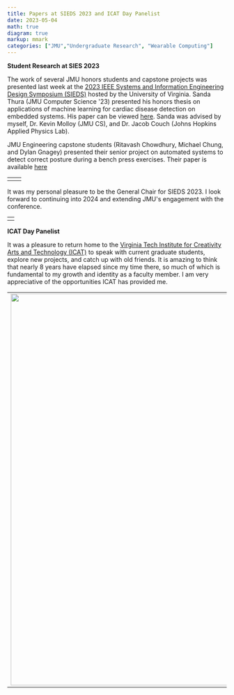 ```yaml
---
title: Papers at SIEDS 2023 and ICAT Day Panelist
date: 2023-05-04
math: true
diagram: true
markup: mmark
categories: ["JMU","Undergraduate Research", "Wearable Computing"]
---
```


**Student Research at SIES 2023**

The work of several JMU honors students and capstone projects was presented last week at the [2023 IEEE Systems and Information Engineering Design Symposium (SIEDS)](https://engineering.virginia.edu/ieee-sieds) hosted by the University of Virginia. Sanda Thura (JMU Computer Science '23) presented his honors thesis on applications of machine learning for cardiac disease detection on embedded systems. His paper can be viewed [here](/pdf/thursa-sieds-2023.pdf). Sanda was advised by myself, Dr. Kevin Molloy (JMU CS), and Dr. Jacob Couch (Johns Hopkins Applied Physics Lab).

JMU Engineering capstone students (Ritavash Chowdhury, Michael Chung, and Dylan Gnagey) presented their senior project on automated systems to detect correct posture during a bench press exercises. Their paper is available [here](/pdf/chowdhury-sieds-2023.pdf)

<table width="99%">
 <tr>
  <td><a href = "/img/sanda-sieds.png"><img src="/img/sanda-sieds.png" alt="" ></td>
  <td><a href = "/img/gym-sense-sieds.png"><img src="/img/gym-sense-sieds.png" alt="" ></td>
 </tr>
</table>


It was my personal pleasure to be the General Chair for SIEDS 2023. I look forward to continuing into 2024 and extending JMU's engagement with the conference.

<table width="99%">
 <tr>
  <td><a href = "/img/sieds-jmu.png"><img src="/img/sieds-jmu.png" alt="" ></td>
 </tr>
</table>


**ICAT Day Panelist**

It was a pleasure to return home to the [Virginia Tech Institute for Creativity Arts and Technology (ICAT)](https://icat.vt.edu/) to speak with current graduate students, explore new projects, and catch up with old friends. It is amazing to think that nearly 8 years have elapsed since my time there, so much of which is fundamental to my growth and identity as a faculty member. I am very appreciative of the opportunities ICAT has provided me.

<table width="99%">
 <tr>
  <td><a href = "/img/icat-panel.jpg"><img src="/img/icat-panel.jpg" alt="" width=900></td>
  <td><a href = "/img/icat-speaker.jpeg"><img src="/img/icat-speaker.jpeg" alt="" width=900></td>
 </tr>
</table>